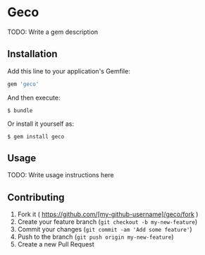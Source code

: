 # Geco

TODO: Write a gem description

## Installation

Add this line to your application's Gemfile:

```ruby
gem 'geco'
```

And then execute:

    $ bundle

Or install it yourself as:

    $ gem install geco

## Usage

TODO: Write usage instructions here

## Contributing

1. Fork it ( https://github.com/[my-github-username]/geco/fork )
2. Create your feature branch (`git checkout -b my-new-feature`)
3. Commit your changes (`git commit -am 'Add some feature'`)
4. Push to the branch (`git push origin my-new-feature`)
5. Create a new Pull Request
